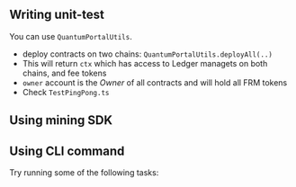 ## Writing unit-test

You can use `QuantumPortalUtils`.

- deploy contracts on two chains: `QuantumPortalUtils.deployAll(..)`
- This will return `ctx` which has access to Ledger managets on both chains, and fee tokens
- `owner` account is the *Owner* of all contracts and will hold all FRM tokens
- Check `TestPingPong.ts`

## Using mining SDK

## Using CLI command

Try running some of the following tasks:
